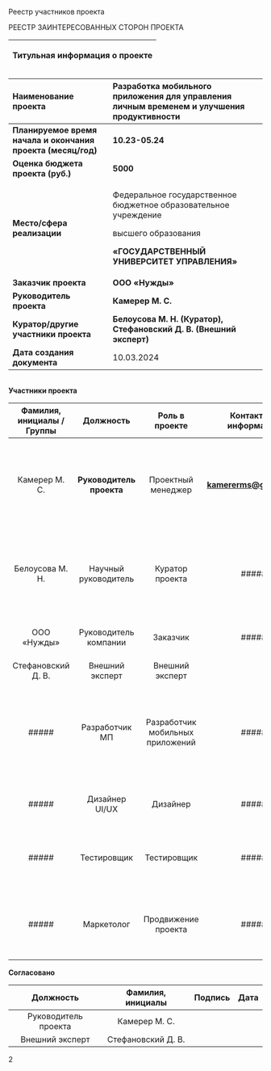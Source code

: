 ﻿Реестр участников проекта

РЕЕСТР ЗАИНТЕРЕСОВАННЫХ СТОРОН ПРОЕКТА

|<p>**Титульная информация о проекте**</p><p></p>|
| :-: |

|**Наименование проекта**|**Разработка мобильного приложения для управления личным временем и улучшения продуктивности**|
| :- | :- |
|**Планируемое время начала и окончания проекта (месяц/год)**|**10.23-05.24**|
|**Оценка бюджета проекта (руб.)**|**5000**|
|**Место/сфера реализации**|<p>Федеральное государственное бюджетное образовательное учреждение</p><p>высшего образования</p><p>**«ГОСУДАРСТВЕННЫЙ УНИВЕРСИТЕТ УПРАВЛЕНИЯ»**</p>|
|**Заказчик проекта**|**ООО «Нужды»**|
|**Руководитель проекта**|**Камерер М. С.**|
|**Куратор/другие участники проекта**|**Белоусова М. Н. (Куратор), Стефановский Д. В. (Внешний эксперт)**|
|**Дата создания документа**|10\.03.2024|

||
| :-: |

**Участники проекта**


|**Фамилия, инициалы /Группы**|**Должность**|**Роль в проекте**|**Контактная информация**|**Требования**|**Влияние**|
| :-: | :-: | :-: | :-: | :-: | :-: |
|Камерер М. С.|**Руководитель проекта** |Проектный менеджер|**kamererms@gmail.com**|Знание методологий управления проектами, опыт работы с мобильными приложениями, умение работать в команде.|Существенное |
|Белоусова М. Н.|Научный руководитель|Куратор проекта|#####|Разработать проект по разработке мобильного приложения для управления личным временем и улучшения продуктивности|Существенное|
|ООО «Нужды»|Руководитель компании |Заказчик|#####|Получить готовый проект к назначенным срокам|Несущественное |
|Стефановский Д. В.|Внешний эксперт|Внешний эксперт||Рецензирование|Несущественное |
|#####|Разработчик МП|Разработчик мобильных приложений|#####|<p>Знание языков программирования (например, Swift для iOS, Kotlin для Android), опыт разработки мобильных приложений.</p><p></p>|Существенное |
|#####|Дизайнер UI/UX|Дизайнер|#####|Опыт работы в области дизайна, знание принципов UI/UX|Существенное |
|#####|Тестировщик|Тестировщик|#####|Знание методологий тестирования, опыт работы с мобильными приложениями.|Несущественное|
|#####|Маркетолог|Продвижение проекта|#####|<p>Требования: Знание маркетинговых техник, аналитические навыки.</p><p></p>|Существенное|

**Согласовано**


|**Должность**|**Фамилия, инициалы**|**Подпись**|**Дата**|
| :-: | :-: | :-: | :-: |
|Руководитель проекта|Камерер М. С.|||
|Внешний эксперт|Стефановский Д. В.|||


2

